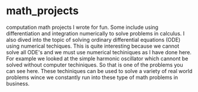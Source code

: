 # math_projects
computation math projects I wrote for fun. Some include using differentiation and integration numerically to solve problems in calculus. I also dived into the topic of solving ordinary differential equations (ODE) using numerical techiques. This is quite interesting because we cannot solve all ODE's and we must use numerical techiniques as I have done here. For example we looked at the simple harmonic oscillator which cannont be solved without computer techiniques. So that is one of the problems you can see here. These techiniques can be used to solve a variety of real world problems wince we constantly run into these type of math problems in business. 

